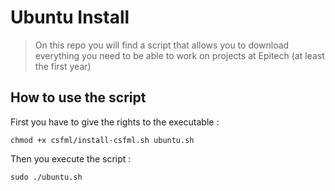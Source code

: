 # Ubuntu Install


>On this repo you will find a script that allows you to download everything you need to be able to work on projects at Epitech (at least the first year)

## How to use the script

First you have to give the rights to the executable :

```chmod +x csfml/install-csfml.sh ubuntu.sh```

Then you execute the script :

```sudo ./ubuntu.sh```
